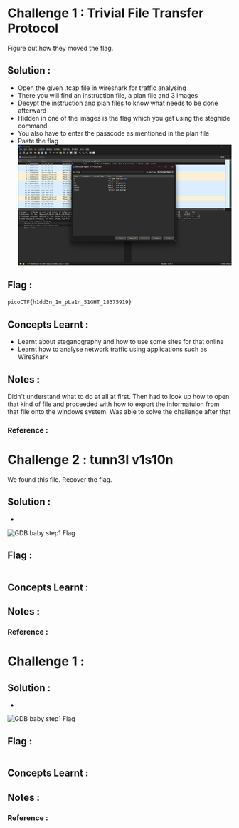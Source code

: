 # Challenge 1 : Trivial File Transfer Protocol

Figure out how they moved the flag.

## Solution : 
- Open the given .tcap file in wireshark for traffic analysing
- There you will find an instruction file, a plan file and 3 images
- Decypt the instruction and plan files to know what needs to be done afterward
- Hidden in one of the images is the flag which you get using the steghide command
- You also have to enter the passcode as mentioned in the plan file
- Paste the flag
![tftp analyser](../pics/Screenshot%202025-10-27%20230743.png?raw=true)

## Flag : 
```sh
picoCTF{h1dd3n_1n_pLa1n_51GHT_18375919}
```

## Concepts Learnt :

- Learnt about steganography and how to use some sites for that online
- Learnt how to analyse network traffic using applications such as WireShark

## Notes : 

Didn't understand what to do at all at first. Then had to look up how to open that kind of file and proceeded with how to export the informatuion from that file onto the windows system. Was able to solve the challenge after that 

### Reference : 


# Challenge 2 : tunn3l v1s10n

We found this file. Recover the flag.

## Solution : 
-
![GDB baby step1 Flag](../pics/?raw=true)

## Flag : 
```sh

```

## Concepts Learnt :


## Notes : 


### Reference : 

# Challenge 1 : 


## Solution : 
-
![GDB baby step1 Flag](../pics/?raw=true)

## Flag : 
```sh

```

## Concepts Learnt :


## Notes : 


### Reference : 
